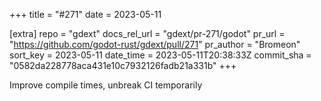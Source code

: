 +++
title = "#271"
date = 2023-05-11

[extra]
repo = "gdext"
docs_rel_url = "gdext/pr-271/godot"
pr_url = "https://github.com/godot-rust/gdext/pull/271"
pr_author = "Bromeon"
sort_key = 2023-05-11
date_time = 2023-05-11T20:38:33Z
commit_sha = "0582da228778aca431e10c7932126fadb21a331b"
+++

Improve compile times, unbreak CI temporarily
